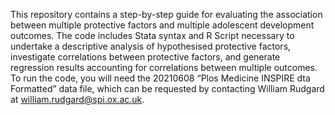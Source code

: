 This repository contains a step-by-step guide for evaluating the association between multiple protective factors and multiple adolescent development outcomes. The code includes Stata syntax and R Script necessary to undertake a descriptive analysis of hypothesised protective factors, investigate correlations between protective factors, and generate regression results accounting for correlations between multiple outcomes. To run the code, you will need the 20210608 “Plos Medicine INSPIRE dta Formatted” data file, which can be requested by contacting William Rudgard at william.rudgard@spi.ox.ac.uk.
